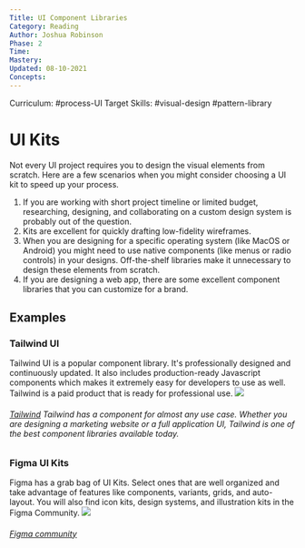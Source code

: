 ```yaml
---
Title: UI Component Libraries
Category: Reading
Author: Joshua Robinson
Phase: 2
Time: 
Mastery: 
Updated: 08-10-2021
Concepts: 
---
```

Curriculum: #process-UI 
Target Skills: #visual-design #pattern-library 

# UI Kits
Not every UI project requires you to design the visual elements from scratch. Here are a few scenarios when you might consider choosing a UI kit to speed up your process. 
1. If you are working with short project timeline or limited budget, researching, designing, and collaborating on a custom design system is probably out of the question. 
2. Kits are excellent for quickly drafting low-fidelity wireframes. 
3. When you are designing for a specific operating system (like MacOS or Android) you might need to use native components (like menus or radio controls) in your designs. Off-the-shelf libraries make it unnecessary to design these elements from scratch. 
4. If you are designing a web app, there are some excellent component libraries that you can customize for a brand. 
## Examples
### Tailwind UI
Tailwind UI is a popular component library. It's professionally designed and continuously updated. It also includes production-ready Javascript components which makes it extremely easy for developers to use as well. Tailwind is a paid product that is ready for professional use. 
![](https://prodesigncurriculum.s3.us-east-2.amazonaws.com/tailwind-ui.png)
###### [Tailwind](https://tailwindui.com) Tailwind has a component for almost any use case. Whether you are designing a marketing website or a full application UI, Tailwind is one of the best component libraries available today.
### Figma UI Kits
Figma has a grab bag of UI Kits. Select ones that are well organized and take advantage of features like components, variants, grids, and auto-layout. You will also find icon kits, design systems, and illustration kits in the Figma Community. 
![](https://prodesigncurriculum.s3.us-east-2.amazonaws.com/figma-ui-kit.png)
###### [Figma community](https://www.figma.com/community/explore)


